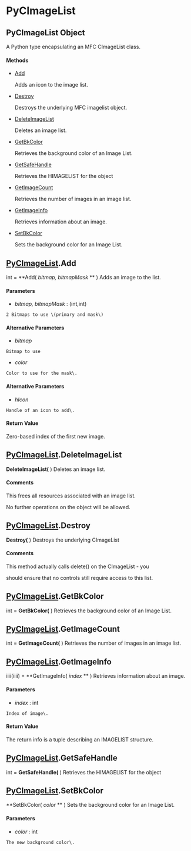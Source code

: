 # PyCImageList

## PyCImageList Object

A Python type encapsulating an MFC CImageList class\.

#### Methods


  - [Add](PyCImageList.md#pycimagelistadd)

    Adds an icon to the image list\.&nbsp;

  - [Destroy](PyCImageList.md#pycimagelistdestroy)

    Destroys the underlying MFC imagelist object\.&nbsp;

  - [DeleteImageList](PyCImageList.md#pycimagelistdeleteimagelist)

    Deletes an image list\.&nbsp;

  - [GetBkColor](PyCImageList.md#pycimagelistgetbkcolor)

    Retrieves the background color of an Image List\.&nbsp;

  - [GetSafeHandle](PyCImageList.md#pycimagelistgetsafehandle)

    Retrieves the HIMAGELIST for the object&nbsp;

  - [GetImageCount](PyCImageList.md#pycimagelistgetimagecount)

    Retrieves the number of images in an image list\.&nbsp;

  - [GetImageInfo](PyCImageList.md#pycimagelistgetimageinfo)

    Retrieves information about an image\.&nbsp;

  - [SetBkColor](PyCImageList.md#pycimagelistsetbkcolor)

    Sets the background color for an Image List\.&nbsp;

## [PyCImageList](#pycimagelist)\.Add

int \= **Add\( *bitmap, bitmapMask* ** \)
Adds an image to the list\.

#### Parameters


  -  *bitmap, bitmapMask* : \(int,int\)

    2 Bitmaps to use \(primary and mask\)

#### Alternative Parameters


  -  *bitmap* 

    Bitmap to use

  -  *color* 

    Color to use for the mask\.

#### Alternative Parameters


  -  *hIcon* 

    Handle of an icon to add\.

#### Return Value
Zero-based index of the first new image\.

## [PyCImageList](#pycimagelist)\.DeleteImageList

 **DeleteImageList\(** \)
Deletes an image list\.

#### Comments
This frees all resources associated with an image list\. 

No further operations on the object will be allowed\.

## [PyCImageList](#pycimagelist)\.Destroy

 **Destroy\(** \)
Destroys the underlying CImageList

#### Comments
This method actually calls delete\(\) on the CImageList - you 

should ensure that no controls still require access to this list\.

## [PyCImageList](#pycimagelist)\.GetBkColor

int \= **GetBkColor\(** \)
Retrieves the background color of an Image List\.

## [PyCImageList](#pycimagelist)\.GetImageCount

int \= **GetImageCount\(** \)
Retrieves the number of images in an image list\.

## [PyCImageList](#pycimagelist)\.GetImageInfo

iiii\(iiii\) \= **GetImageInfo\( *index* ** \)
Retrieves information about an image\.

#### Parameters


  -  *index* : int

    Index of image\.

#### Return Value
The return info is a tuple describing an IMAGELIST structure\.

## [PyCImageList](#pycimagelist)\.GetSafeHandle

int \= **GetSafeHandle\(** \)
Retrieves the HIMAGELIST for the object

## [PyCImageList](#pycimagelist)\.SetBkColor

 **SetBkColor\( *color* ** \)
Sets the background color for an Image List\.

#### Parameters


  -  *color* : int

    The new background color\.
